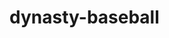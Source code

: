# dynasty-baseball

<!--
setup
https://dev.to/kojikanao/almost-no-config-snowpack-react-ts-5aac
-->

<!--
mobx
https://dev.to/sirwanafifi/mobx-with-react-and-typescript-58bf
-->

<!--
routing
https://stackoverflow.com/questions/48441094/react-router-mobx-provider
https://reactrouter.com/web/example/url-params
https://stackoverflow.com/questions/27928372/react-router-urls-dont-work-when-refreshing-or-writing-manually
-->